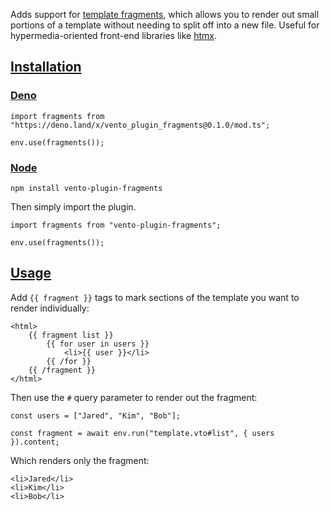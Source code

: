 Adds support for [template fragments](https://htmx.org/essays/template-fragments), which allows you to render out small portions of a template without needing to split off into a new file. Useful for hypermedia-oriented front-end libraries like [htmx](https://htmx.org/).


## [Installation](#installation)



### [Deno](#deno)


```
import fragments from "https://deno.land/x/vento_plugin_fragments@0.1.0/mod.ts";

env.use(fragments());
```


### [Node](#node)


```
npm install vento-plugin-fragments
```
Then simply import the plugin.
```
import fragments from "vento-plugin-fragments";

env.use(fragments());
```


## [Usage](#usage)


Add `{{ fragment }}` tags to mark sections of the template you want to render individually:
```
<html>
    {{ fragment list }}
        {{ for user in users }}
            <li>{{ user }}</li>
        {{ /for }}
    {{ /fragment }}
</html>
```
Then use the `#` query parameter to render out the fragment:
```
const users = ["Jared", "Kim", "Bob"];

const fragment = await env.run("template.vto#list", { users }).content;
```
Which renders only the fragment:
```
<li>Jared</li>
<li>Kim</li>
<li>Bob</li>
```